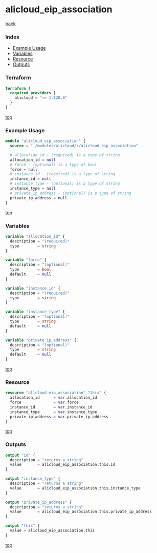 # alicloud_eip_association

[back](../alicloud.md)

### Index

- [Example Usage](#example-usage)
- [Variables](#variables)
- [Resource](#resource)
- [Outputs](#outputs)

### Terraform

```terraform
terraform {
  required_providers {
    alicloud = ">= 1.120.0"
  }
}
```

[top](#index)

### Example Usage

```terraform
module "alicloud_eip_association" {
  source = "./modules/alicloud/r/alicloud_eip_association"

  # allocation_id - (required) is a type of string
  allocation_id = null
  # force - (optional) is a type of bool
  force = null
  # instance_id - (required) is a type of string
  instance_id = null
  # instance_type - (optional) is a type of string
  instance_type = null
  # private_ip_address - (optional) is a type of string
  private_ip_address = null
}
```

[top](#index)

### Variables

```terraform
variable "allocation_id" {
  description = "(required)"
  type        = string
}

variable "force" {
  description = "(optional)"
  type        = bool
  default     = null
}

variable "instance_id" {
  description = "(required)"
  type        = string
}

variable "instance_type" {
  description = "(optional)"
  type        = string
  default     = null
}

variable "private_ip_address" {
  description = "(optional)"
  type        = string
  default     = null
}
```

[top](#index)

### Resource

```terraform
resource "alicloud_eip_association" "this" {
  allocation_id      = var.allocation_id
  force              = var.force
  instance_id        = var.instance_id
  instance_type      = var.instance_type
  private_ip_address = var.private_ip_address
}
```

[top](#index)

### Outputs

```terraform
output "id" {
  description = "returns a string"
  value       = alicloud_eip_association.this.id
}

output "instance_type" {
  description = "returns a string"
  value       = alicloud_eip_association.this.instance_type
}

output "private_ip_address" {
  description = "returns a string"
  value       = alicloud_eip_association.this.private_ip_address
}

output "this" {
  value = alicloud_eip_association.this
}
```

[top](#index)